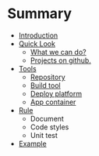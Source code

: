 # Summary

* [Introduction](README.md)
* [Quick Look](Quick_Look/quick_look.md)
   * [What we can do?](Quick_Look/what_we_can_do.md)
   * [Projects on github.](Quick_Look/projects_on_github.md)
* [Tools](Tools/tools.md)
   * [Repository](Tools/repository.md)
   * [Build tool](Tools/build_tool.md)
   * [Deploy platform](Tools/deploy_platform.md)
   * [App container](Tools/app_container.md)
* [Rule](Rule/rule.md)
   * Document
   * Code styles
   * Unit test
* [Example](example.md)

